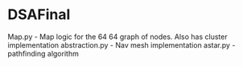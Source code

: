 # DSAFinal

Map.py - Map logic for the 64 64 graph of nodes. Also has cluster implementation
abstraction.py - Nav mesh implementation
astar.py - pathfinding algorithm

